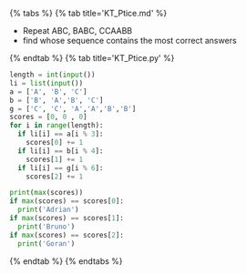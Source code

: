 {% tabs %}
{% tab title='KT_Ptice.md' %}

* Repeat ABC, BABC, CCAABB
* find whose sequence contains the most correct answers

{% endtab %}
{% tab title='KT_Ptice.py' %}

```py
length = int(input())
li = list(input())
a = ['A', 'B', 'C']
b = ['B', 'A','B', 'C']
g = ['C', 'C', 'A','A','B','B']
scores = [0, 0 , 0]
for i in range(length):
  if li[i] == a[i % 3]:
    scores[0] += 1
  if li[i] == b[i % 4]:
    scores[1] += 1
  if li[i] == g[i % 6]:
    scores[2] += 1

print(max(scores))
if max(scores) == scores[0]:
  print('Adrian')
if max(scores) == scores[1]:
  print('Bruno')
if max(scores) == scores[2]:
  print('Goran')
```

{% endtab %}
{% endtabs %}